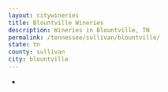 ```yaml
---
layout: citywineries
title: Blountville Wineries
description: Wineries in Blountville, TN
permalink: /tennessee/sullivan/blountville/
state: tn
county: sullivan
city: blountville
---
```

-
